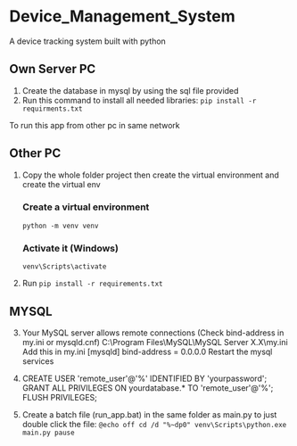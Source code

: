 # Device_Management_System
A device tracking system built with python

 ## Own Server PC
1. Create the database in mysql by using the sql file provided
2. Run this command to install all needed libraries:
      `pip install -r requirments.txt`


To run this app from other pc in same network
## Other PC
1. Copy the whole folder project then create the virtual environment
    and create the virtual env 
    ### Create a virtual environment
    `python -m venv venv`

    ### Activate it (Windows)
    `venv\Scripts\activate`

2. Run `pip install -r requirements.txt`

 ## MYSQL
3. Your MySQL server allows remote connections (Check bind-address in my.ini or mysqld.cnf)
    C:\Program Files\MySQL\MySQL Server X.X\my.ini
    Add this in my.ini 
     [mysqld]
     bind-address = 0.0.0.0
    Restart the mysql services

4. CREATE USER 'remote_user'@'%' IDENTIFIED BY 'yourpassword';
GRANT ALL PRIVILEGES ON yourdatabase.* TO 'remote_user'@'%';
FLUSH PRIVILEGES;

5. Create a batch file (run_app.bat) in the same folder as main.py to just double click the file:
   `@echo off
   cd /d "%~dp0"
   venv\Scripts\python.exe main.py
   pause`



